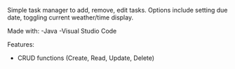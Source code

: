 Simple task manager to add, remove, edit tasks. Options include setting due date, toggling current weather/time display.

Made with:
-Java
-Visual Studio Code

Features:
- CRUD functions (Create, Read, Update, Delete)
